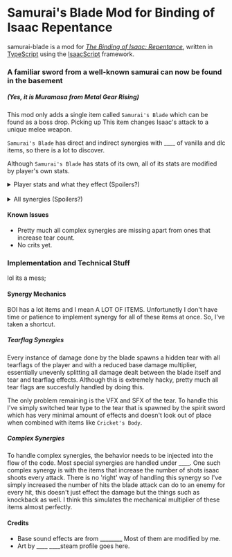 # Samurai's Blade Mod for Binding of Isaac Repentance

samurai-blade is a mod for _[The Binding of Isaac: Repentance](https://store.steampowered.com/app/1426300/The_Binding_of_Isaac_Repentance/)_, written in [TypeScript](https://www.typescriptlang.org/) using the [IsaacScript](https://isaacscript.github.io/) framework.

### A familiar sword from a well-known samurai can now be found in the basement 
##### (Yes, it is Muramasa from Metal Gear Rising)
This mod only adds a single item called ```Samurai's Blade``` which can be found as a boss drop. Picking up This item changes Isaac's attack to a unique melee weapon.

```Samurai's Blade``` has direct and indirect synergies with ____ of vanilla and dlc items, so there is a lot to discover.

Although ```Samurai's Blade``` has stats of its own, all of its stats are modified by player's own stats.

<details>
  <summary>
    Player stats and what they effect (Spoilers?)
  </summary>

- Damage: Directly modifies damage by a factor of player's damage.
- Fire Delay: Higher fire rate reduces delay between swings.
- Shot speed: Higher shot speed reduces time required for blade to be charged.
- Range, Shot height etc.: Increases blade's arc size.
- Luck : Increases critical hit chance. ____ except it does not as crits are not a thing yet

</details>

<br/>

<details>
  <summary>
    All synergies (Spoilers?)
  </summary>

- All items/trinkets that give tear flags works!
- Items that increase tear count increases the number of hits done by blade each swing.

</details>

#### Known Issues

- Pretty much all complex synergies are missing apart from ones that increase tear count.
- No crits yet.

### Implementation and Technical Stuff
lol its a mess;

#### Synergy Mechanics
BOI has a lot items and I mean A LOT OF ITEMS. Unfortunetly I don't have time or patience to implement synergy for all of these items at once. So, I've taken a shortcut.

##### Tearflag Synergies
Every instance of damage done by the blade spawns a hidden tear with all tearflags of the player and with a reduced base damage multiplier, essentially unevenly splitting all damage dealt between the blade itself and tear and tearflag effects. Although this is extremely hacky, pretty much all tear flags are succesfully handled by doing this.

The only problem remaining is the VFX and SFX of the tear. To handle this I've simply switched tear type to the tear that is spawned by the spirit sword which has very minimal amount of effects and doesn't look out of place when combined with items like ```Cricket's Body```.

##### Complex Synergies
To handle complex synergies, the behavior needs to be injected into the flow of the code. Most special synergies are handled under ____. One such complex synergy is with the items that increase the number of shots isaac shoots every attack. There is no 'right' way of handling this synergy so I've simply increased the number of hits the blade attack can do to an enemy for every hit, this doesn't just effect the damage but the things such as knockback as well. I think this simulates the mechanical multiplier of these items almost perfectly.

#### Credits
- Base sound effects are from ________ Most of them are modified by me.
- Art by ____ ____steam profile goes here.
